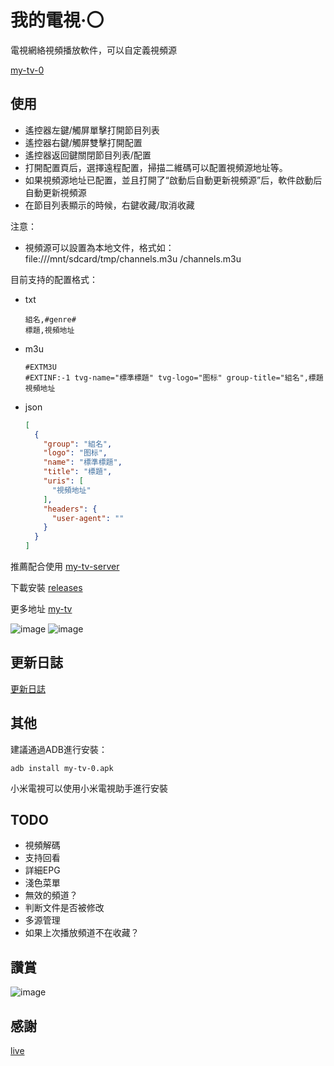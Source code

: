 # 我的電視·〇

電視網絡視頻播放軟件，可以自定義視頻源

[my-tv-0](https://github.com/lizongying/my-tv-0)

## 使用

* 遙控器左鍵/觸屏單擊打開節目列表
* 遙控器右鍵/觸屏雙擊打開配置
* 遙控器返回鍵關閉節目列表/配置
* 打開配置頁后，選擇遠程配置，掃描二維碼可以配置視頻源地址等。
* 如果視頻源地址已配置，並且打開了“啟動后自動更新視頻源”后，軟件啟動后自動更新視頻源
* 在節目列表顯示的時候，右鍵收藏/取消收藏

注意：

* 視頻源可以設置為本地文件，格式如：file:///mnt/sdcard/tmp/channels.m3u
  /channels.m3u

目前支持的配置格式：

* txt
    ```
    組名,#genre#
    標題,視頻地址
    ```
* m3u
    ```
    #EXTM3U
    #EXTINF:-1 tvg-name="標準標題" tvg-logo="图标" group-title="組名",標題
    視頻地址
    ```
* json
    ```json
    [
      {
        "group": "組名",
        "logo": "图标",
        "name": "標準標題",
        "title": "標題",
        "uris": [
          "視頻地址"
        ],
        "headers": {
          "user-agent": ""
        }
      }
    ]
    ```

推薦配合使用 [my-tv-server](https://github.com/lizongying/my-tv-server)

下載安裝 [releases](https://github.com/lizongying/my-tv-0/releases/)

更多地址 [my-tv](https://lyrics.run/my-tv-0.html)

![image](./screenshots/img.png)
![image](./screenshots/img_1.png)

## 更新日誌

[更新日誌](./HISTORY.md)

## 其他

建議通過ADB進行安裝：

```shell
adb install my-tv-0.apk
```

小米電視可以使用小米電視助手進行安裝

## TODO

* 視頻解碼
* 支持回看
* 詳細EPG
* 淺色菜單
* 無效的頻道？
* 判断文件是否被修改
* 多源管理
* 如果上次播放頻道不在收藏？

## 讚賞

![image](./screenshots/appreciate.jpeg)

## 感謝

[live](https://github.com/fanmingming/live)